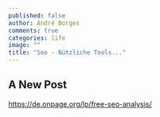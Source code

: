 ```yaml
---
published: false
author: André Borges
comments: true
categories: life
image: ""
title: "Seo - Nützliche Tools..."
---
```



## A New Post

https://de.onpage.org/lp/free-seo-analysis/
